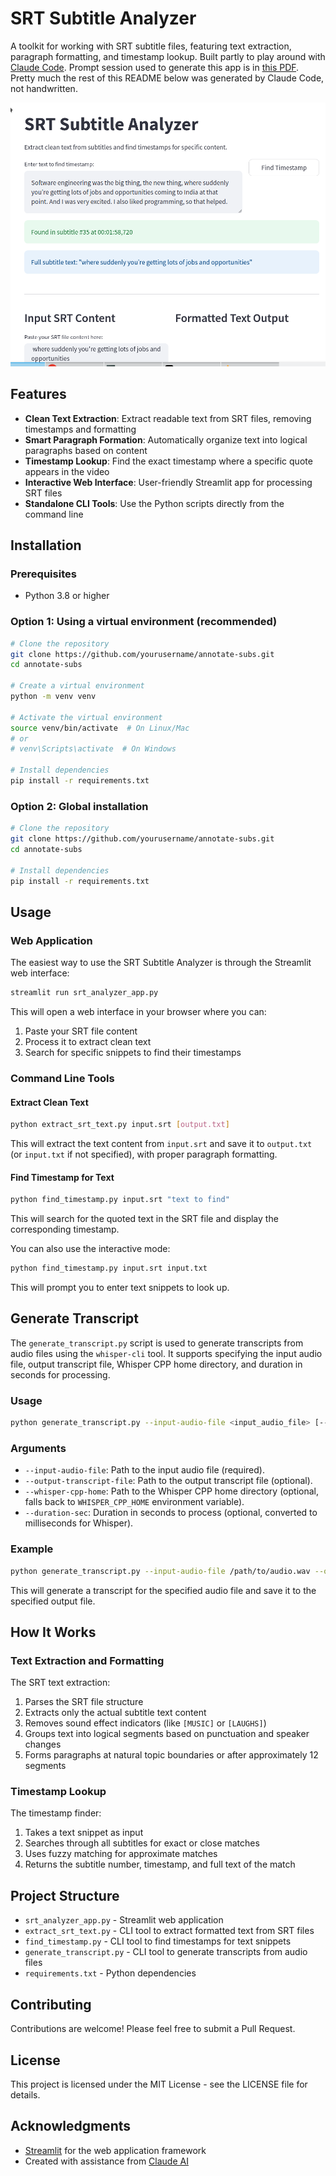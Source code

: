 # SRT Subtitle Analyzer

A toolkit for working with SRT subtitle files, featuring text extraction, paragraph formatting, and timestamp lookup. Built partly to play around with [Claude Code](https://www.anthropic.com/news/claude-3-7-sonnet). Prompt session used to generate this app is in [this PDF](claude-prompt-session-srt-analyzer.pdf). Pretty much the rest of this README below was generated by Claude Code, not handwritten.

![SRT Subtitle Analyzer Interface](srt-app-4.png)

## Features

- **Clean Text Extraction**: Extract readable text from SRT files, removing timestamps and formatting
- **Smart Paragraph Formation**: Automatically organize text into logical paragraphs based on content
- **Timestamp Lookup**: Find the exact timestamp where a specific quote appears in the video
- **Interactive Web Interface**: User-friendly Streamlit app for processing SRT files
- **Standalone CLI Tools**: Use the Python scripts directly from the command line

## Installation

### Prerequisites

- Python 3.8 or higher

### Option 1: Using a virtual environment (recommended)

```bash
# Clone the repository
git clone https://github.com/yourusername/annotate-subs.git
cd annotate-subs

# Create a virtual environment
python -m venv venv

# Activate the virtual environment
source venv/bin/activate  # On Linux/Mac
# or
# venv\Scripts\activate  # On Windows

# Install dependencies
pip install -r requirements.txt
```

### Option 2: Global installation

```bash
# Clone the repository
git clone https://github.com/yourusername/annotate-subs.git
cd annotate-subs

# Install dependencies
pip install -r requirements.txt
```

## Usage

### Web Application

The easiest way to use the SRT Subtitle Analyzer is through the Streamlit web interface:

```bash
streamlit run srt_analyzer_app.py
```

This will open a web interface in your browser where you can:
1. Paste your SRT file content
2. Process it to extract clean text
3. Search for specific snippets to find their timestamps

### Command Line Tools

#### Extract Clean Text

```bash
python extract_srt_text.py input.srt [output.txt]
```

This will extract the text content from `input.srt` and save it to `output.txt` (or `input.txt` if not specified), with proper paragraph formatting.

#### Find Timestamp for Text

```bash
python find_timestamp.py input.srt "text to find"
```

This will search for the quoted text in the SRT file and display the corresponding timestamp.

You can also use the interactive mode:

```bash
python find_timestamp.py input.srt input.txt
```

This will prompt you to enter text snippets to look up.

## Generate Transcript

The `generate_transcript.py` script is used to generate transcripts from audio files using the `whisper-cli` tool. It supports specifying the input audio file, output transcript file, Whisper CPP home directory, and duration in seconds for processing.

### Usage

```bash
python generate_transcript.py --input-audio-file <input_audio_file> [--output-transcript-file <output_transcript_file>] [--whisper-cpp-home <whisper_cpp_home>] [--duration-sec <duration_sec>]
```

### Arguments

- `--input-audio-file`: Path to the input audio file (required).
- `--output-transcript-file`: Path to the output transcript file (optional).
- `--whisper-cpp-home`: Path to the Whisper CPP home directory (optional, falls back to `WHISPER_CPP_HOME` environment variable).
- `--duration-sec`: Duration in seconds to process (optional, converted to milliseconds for Whisper).

### Example

```bash
python generate_transcript.py --input-audio-file /path/to/audio.wav --output-transcript-file /path/to/output.srt --whisper-cpp-home /path/to/whisper.cpp --duration-sec 60
```

This will generate a transcript for the specified audio file and save it to the specified output file.

## How It Works

### Text Extraction and Formatting

The SRT text extraction:
1. Parses the SRT file structure
2. Extracts only the actual subtitle text content
3. Removes sound effect indicators (like `[MUSIC]` or `[LAUGHS]`)
4. Groups text into logical segments based on punctuation and speaker changes
5. Forms paragraphs at natural topic boundaries or after approximately 12 segments

### Timestamp Lookup

The timestamp finder:
1. Takes a text snippet as input
2. Searches through all subtitles for exact or close matches
3. Uses fuzzy matching for approximate matches
4. Returns the subtitle number, timestamp, and full text of the match

## Project Structure

- `srt_analyzer_app.py` - Streamlit web application
- `extract_srt_text.py` - CLI tool to extract formatted text from SRT files
- `find_timestamp.py` - CLI tool to find timestamps for text snippets
- `generate_transcript.py` - CLI tool to generate transcripts from audio files
- `requirements.txt` - Python dependencies

## Contributing

Contributions are welcome! Please feel free to submit a Pull Request.

## License

This project is licensed under the MIT License - see the LICENSE file for details.

## Acknowledgments

- [Streamlit](https://streamlit.io/) for the web application framework
- Created with assistance from [Claude AI](https://claude.ai/)
